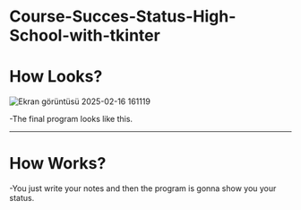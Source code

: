 # Course-Succes-Status-High-School-with-tkinter

<h1>How Looks?</h1>

![Ekran görüntüsü 2025-02-16 161119](https://github.com/user-attachments/assets/5183bbe0-e372-4dce-a57e-af718f1ea588)

-The final program looks like this.
<hr/>

<h1>How Works?</h1>

-You just write your notes and then the program is gonna show you your status.

